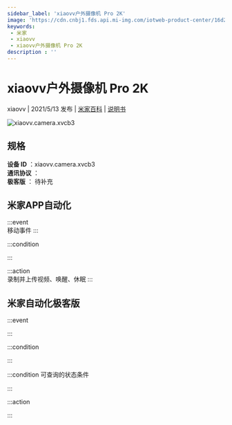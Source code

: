 ```yaml
---
sidebar_label: 'xiaovv户外摄像机 Pro 2K'
image: 'https://cdn.cnbj1.fds.api.mi-img.com/iotweb-product-center/16d2b63fece5c1ca06227a91a1445600_米家户外摄像机Pro-168.png?GalaxyAccessKeyId=AKVGLQWBOVIRQ3XLEW&Expires=9223372036854775807&Signature=SonWmij9G+DHiCqBlQr2E04xiUk='
keywords: 
 - 米家
 - xiaovv
 - xiaovv户外摄像机 Pro 2K
description : ''
---
```

# xiaovv户外摄像机 Pro 2K

xiaovv | 2021/5/13 发布 | [米家百科](https://home.mi.com/webapp/content/baike/product/index.html?model=xiaovv.camera.xvcb3) | [说明书](https://home.mi.com/views/introduction.html?model=xiaovv.camera.xvcb3&region=cn)

![xiaovv.camera.xvcb3](https://cdn.cnbj1.fds.api.mi-img.com/iotweb-product-center/16d2b63fece5c1ca06227a91a1445600_米家户外摄像机Pro-168.png?GalaxyAccessKeyId=AKVGLQWBOVIRQ3XLEW&Expires=9223372036854775807&Signature=SonWmij9G+DHiCqBlQr2E04xiUk=)

## 规格  
> 
**设备 ID** ：xiaovv.camera.xvcb3  
**通讯协议** ：  
**极客版**  ： 待补充 


## 米家APP自动化  

:::event  
移动事件
:::

:::condition  

:::

:::action   
录制并上传视频、唤醒、休眠
:::

## 米家自动化极客版  

:::event  

:::

:::condition  

:::

:::condition 可查询的状态条件  

:::

:::action  

:::

        
